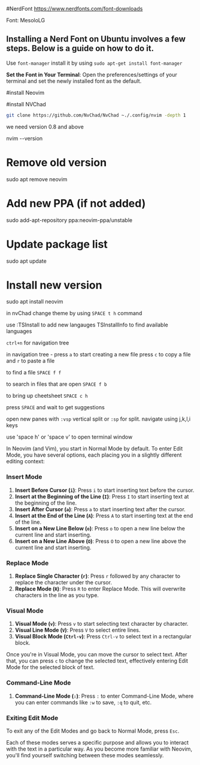 #NerdFont
https://www.nerdfonts.com/font-downloads

Font: MesoloLG

## Installing a Nerd Font on Ubuntu involves a few steps. Below is a guide on how to do it.

Use `font-manager`
install it by using `sudo apt-get install font-manager`

 **Set the Font in Your Terminal**: Open the preferences/settings of your terminal and set the newly installed font as the default.

#install Neovim

#install NVChad
```bash
git clone https://github.com/NvChad/NvChad ~./.config/nvim -depth 1
```

we need version 0.8 and above

nvim --version


# Remove old version
sudo apt remove neovim

# Add new PPA (if not added)
sudo add-apt-repository ppa:neovim-ppa/unstable

# Update package list
sudo apt update

# Install new version
sudo apt install neovim


in nvChad change theme by using `SPACE t h` command

use :TSInstall <language> to add new langauges
TSInstallInfo to find available languages

`ctrl+n` for navigation tree

in navigation tree - press `a` to start creating a new file
press `c` to copy a file and `r` to paste a file


to find a file `SPACE f f`

to search in files that are open `SPACE f b`

to bring up cheetsheet `SPACE c h`

press `SPACE` and wait to get suggestions

open new panes with `:vsp` vertical split or `:sp` for split. navigate using j,k,l,i keys

use 'space h'  or 'space v' to open terminal window


In Neovim (and Vim), you start in Normal Mode by default. To enter Edit Mode, you have several options, each placing you in a slightly different editing context:

### Insert Mode

1. **Insert Before Cursor (`i`)**: Press `i` to start inserting text before the cursor.
2. **Insert at the Beginning of the Line (`I`)**: Press `I` to start inserting text at the beginning of the line.
3. **Insert After Cursor (`a`)**: Press `a` to start inserting text after the cursor.
4. **Insert at the End of the Line (`A`)**: Press `A` to start inserting text at the end of the line.
5. **Insert on a New Line Below (`o`)**: Press `o` to open a new line below the current line and start inserting.
6. **Insert on a New Line Above (`O`)**: Press `O` to open a new line above the current line and start inserting.

### Replace Mode

1. **Replace Single Character (`r`)**: Press `r` followed by any character to replace the character under the cursor.
2. **Replace Mode (`R`)**: Press `R` to enter Replace Mode. This will overwrite characters in the line as you type.

### Visual Mode

1. **Visual Mode (`v`)**: Press `v` to start selecting text character by character.
2. **Visual Line Mode (`V`)**: Press `V` to select entire lines.
3. **Visual Block Mode (`Ctrl-v`)**: Press `Ctrl-v` to select text in a rectangular block.

Once you're in Visual Mode, you can move the cursor to select text. After that, you can press `c` to change the selected text, effectively entering Edit Mode for the selected block of text.

### Command-Line Mode

1. **Command-Line Mode (`:`)**: Press `:` to enter Command-Line Mode, where you can enter commands like `:w` to save, `:q` to quit, etc.

### Exiting Edit Mode

To exit any of the Edit Modes and go back to Normal Mode, press `Esc`.

Each of these modes serves a specific purpose and allows you to interact with the text in a particular way. As you become more familiar with Neovim, you'll find yourself switching between these modes seamlessly.
